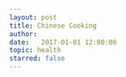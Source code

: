 ```yaml
---
layout: post
title: Chinese Cooking
author:
date:   2017-01-01 12:00:00 
topic: health
starred: false
---
```


